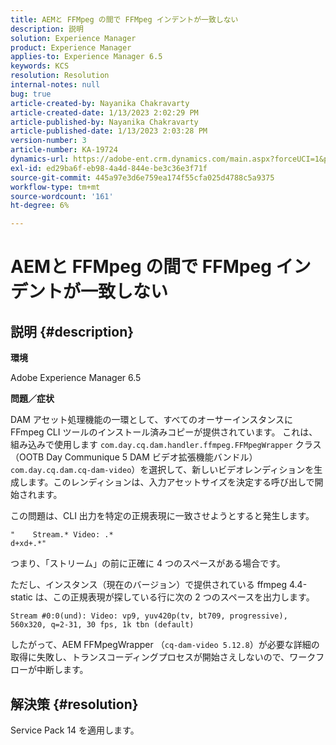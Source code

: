 ```yaml
---
title: AEMと FFMpeg の間で FFMpeg インデントが一致しない
description: 説明
solution: Experience Manager
product: Experience Manager
applies-to: Experience Manager 6.5
keywords: KCS
resolution: Resolution
internal-notes: null
bug: true
article-created-by: Nayanika Chakravarty
article-created-date: 1/13/2023 2:02:29 PM
article-published-by: Nayanika Chakravarty
article-published-date: 1/13/2023 2:03:28 PM
version-number: 3
article-number: KA-19724
dynamics-url: https://adobe-ent.crm.dynamics.com/main.aspx?forceUCI=1&pagetype=entityrecord&etn=knowledgearticle&id=b5fe24ea-4a93-ed11-aad1-6045bd006c82
exl-id: ed29ba6f-eb98-4a4d-844e-be3c36e3f71f
source-git-commit: 445a97e3d6e759ea174f55cfa025d4788c5a9375
workflow-type: tm+mt
source-wordcount: '161'
ht-degree: 6%

---
```


# AEMと FFMpeg の間で FFMpeg インデントが一致しない

## 説明 {#description}


<b>環境</b>

Adobe Experience Manager 6.5

<b>問題／症状</b>

DAM アセット処理機能の一環として、すべてのオーサーインスタンスに FFmpeg CLI ツールのインストール済みコピーが提供されています。 これは、組み込みで使用します `com.day.cq.dam.handler.ffmpeg.FFMpegWrapper` クラス（OOTB Day Communique 5 DAM ビデオ拡張機能バンドル） `com.day.cq.dam.cq-dam-video`）を選択して、新しいビデオレンディションを生成します。このレンディションは、入力アセットサイズを決定する呼び出しで開始されます。

この問題は、CLI 出力を特定の正規表現に一致させようとすると発生します。


```
"    Stream.* Video: .*
d+xd+.*"
```


つまり、「ストリーム」の前に正確に 4 つのスペースがある場合です。

ただし、インスタンス（現在のバージョン）で提供されている ffmpeg 4.4-static は、この正規表現が探している行に次の 2 つのスペースを出力します。


```
Stream #0:0(und): Video: vp9, yuv420p(tv, bt709, progressive), 560x320, q=2-31, 30 fps, 1k tbn (default)
```


したがって、AEM FFMpegWrapper （`cq-dam-video 5.12.8`）が必要な詳細の取得に失敗し、トランスコーディングプロセスが開始さえしないので、ワークフローが中断します。


## 解決策 {#resolution}


Service Pack 14 を適用します。
